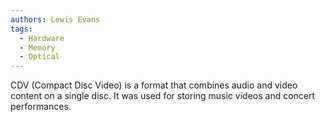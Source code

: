 ```yaml
---
authors: Lewis Evans
tags:
  - Hardware
  - Memory
  - Optical
---
```

CDV (Compact Disc Video) is a format that combines audio and video content on a single disc. It was used for storing music videos and concert performances.